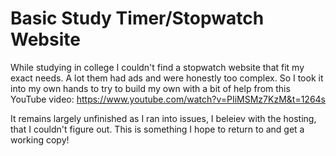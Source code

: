 # Basic Study Timer/Stopwatch Website

While studying in college I couldn't find a stopwatch website that fit my exact needs. A lot them had ads and were honestly too complex. So I took it into my own hands to try to build my own with a bit of help from this YouTube video: https://www.youtube.com/watch?v=PIiMSMz7KzM&t=1264s

It remains largely unfinished as I ran into issues, I beleiev with the hosting, that I couldn't figure out. This is something I hope to return to and get a working copy!
